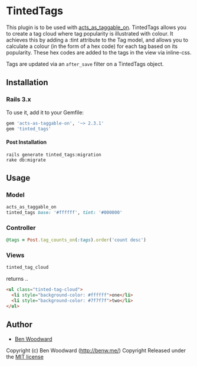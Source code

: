 # TintedTags

This plugin is to be used with
[acts_as_taggable_on](https://github.com/mbleigh/acts-as-taggable-on).
TintedTags allows you to create a tag cloud where tag popularity is
illustrated with colour.
It achieves this by adding a :tint attribute to the Tag model, and allows you to calculate
a colour (in the form of a hex code) for each tag based on its
popularity. These hex codes are added to the tags in the view via
inline-css.

Tags are updated via an ```after_save``` filter on a TintedTags object.

## Installation

### Rails 3.x

To use it, add it to your Gemfile:

```ruby
gem 'acts-as-taggable-on', '~> 2.3.1'
gem 'tinted_tags'
```

#### Post Installation

```shell
rails generate tinted_tags:migration
rake db:migrate
```

## Usage

### Model

```ruby
acts_as_taggable_on
tinted_tags base: '#ffffff', tint: '#000000'
```

### Controller

```ruby
@tags = Post.tag_counts_on(:tags).order('count desc')
```

### Views

```ruby
tinted_tag_cloud
```
returns ..

```html
<ul class="tinted-tag-cloud">
  <li style="background-color: #ffffff">one</li>
  <li style="background-color: #7f7f7f">two</li>
</ul>
```

## Author

* [Ben Woodward](https://github.com/benwoodward)

Copyright (c) Ben Woodward (http://benw.me/)
Copyright Released under the [MIT
license](https://github.com/benwoodward/tinted_tags/blob/master/MIT-LICENSE.md)
